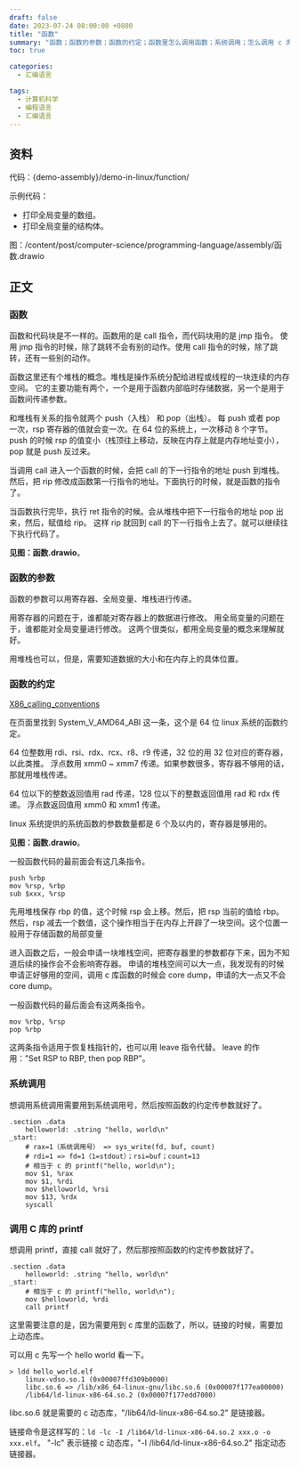 ```yaml
---
draft: false
date: 2023-07-24 08:00:00 +0800
title: "函数"
summary: "函数；函数的参数；函数的约定；函数里怎么调用函数；系统调用；怎么调用 c 库函数；怎么传递和返回数组参数；怎么传递和返回结构体参数；"
toc: true

categories:
  - 汇编语言

tags:
  - 计算机科学
  - 编程语言
  - 汇编语言
---
```


## 资料

代码：{demo-assembly}/demo-in-linux/function/

示例代码：
- 打印全局变量的数组。
- 打印全局变量的结构体。

图：/content/post/computer-science/programming-language/assembly/函数.drawio

## 正文

### 函数

函数和代码块是不一样的。函数用的是 call 指令，而代码块用的是 jmp 指令。
使用 jmp 指令的时候，除了跳转不会有别的动作。使用 call 指令的时候，除了跳转，还有一些别的动作。

函数这里还有个堆栈的概念。堆栈是操作系统分配给进程或线程的一块连续的内存空间。
它的主要功能有两个，一个是用于函数内部临时存储数据，另一个是用于函数间传递参数。

和堆栈有关系的指令就两个 push（入栈） 和 pop（出栈）。
每 push 或者 pop 一次，rsp 寄存器的值就会变一次。在 64 位的系统上，一次移动 8 个字节。
push 的时候 rsp 的值变小（栈顶往上移动，反映在内存上就是内存地址变小），pop 就是 push 反过来。

当调用 call 进入一个函数的时候，会把 call 的下一行指令的地址 push 到堆栈。
然后，把 rip 修改成函数第一行指令的地址。下面执行的时候，就是函数的指令了。

当函数执行完毕，执行 ret 指令的时候。会从堆栈中把下一行指令的地址 pop 出来，然后，赋值给 rip。
这样 rip 就回到 call 的下一行指令上去了。就可以继续往下执行代码了。

**见图：函数.drawio**。

### 函数的参数

函数的参数可以用寄存器、全局变量、堆栈进行传递。

用寄存器的问题在于，谁都能对寄存器上的数据进行修改。
用全局变量的问题在于，谁都能对全局变量进行修改。
这两个很类似，都用全局变量的概念来理解就好。

用堆栈也可以，但是，需要知道数据的大小和在内存上的具体位置。

### 函数的约定

[X86_calling_conventions](https://en.wikipedia.org/wiki/X86_calling_conventions)

在页面里找到 System_V_AMD64_ABI 这一条，这个是 64 位 linux 系统的函数约定。

64 位整数用 rdi、rsi、rdx、rcx、r8、r9 传递，32 位的用 32 位对应的寄存器，以此类推。
浮点数用 xmm0 ~ xmm7 传递。如果参数很多，寄存器不够用的话，那就用堆栈传递。

64 位以下的整数返回值用 rad 传递，128 位以下的整数返回值用 rad 和 rdx 传递。
浮点数返回值用 xmm0 和 xmm1 传递。

linux 系统提供的系统函数的参数数量都是 6 个及以内的，寄存器是够用的。

**见图：函数.drawio**。

一般函数代码的最前面会有这几条指令。

```
push %rbp
mov %rsp, %rbp
sub $xxx, %rsp
```

先用堆栈保存 rbp 的值，这个时候 rsp 会上移。然后，把 rsp 当前的值给 rbp。
然后，rsp 减去一个数值，这个操作相当于在内存上开辟了一块空间。这个位置一般用于存储函数的局部变量

进入函数之后，一般会申请一块堆栈空间，把寄存器里的参数都存下来，因为不知道后续的操作会不会影响寄存器。
申请的堆栈空间可以大一点，我发现有的时候申请正好够用的空间，调用 c 库函数的时候会 core dump，申请的大一点又不会 core dump。

一般函数代码的最后面会有这两条指令。

```
mov %rbp, %rsp
pop %rbp
```

这两条指令适用于恢复栈指针的，也可以用 leave 指令代替。
leave 的作用："Set RSP to RBP, then pop RBP"。

### 系统调用

想调用系统调用需要用到系统调用号，然后按照函数的约定传参数就好了。

```
.section .data
    helloworld: .string "hello, world\n"
_start:
    # rax=1（系统调用号） => sys_write(fd, buf, count)
    # rdi=1 => fd=1（1=stdout）；rsi=buf；count=13
    # 相当于 c 的 printf("hello, world\n");
    mov $1, %rax
    mov $1, %rdi
    mov $helloworld, %rsi
    mov $13, %rdx
    syscall
```

### 调用 C 库的 printf

想调用 printf，直接 call 就好了，然后那按照函数的约定传参数就好了。

```
.section .data
    helloworld: .string "hello, world\n"
_start:
    # 相当于 c 的 printf("hello, world\n");
    mov $helloworld, %rdi
    call printf
```

这里需要注意的是，因为需要用到 c 库里的函数了，所以，链接的时候，需要加上动态库。

可以用 c 先写一个 hello world 看一下。

```
> ldd hello_world.elf
	linux-vdso.so.1 (0x00007ffd309b0000)
	libc.so.6 => /lib/x86_64-linux-gnu/libc.so.6 (0x00007f177ea00000)
	/lib64/ld-linux-x86-64.so.2 (0x00007f177edd7000)
```

libc.so.6 就是需要的 c 动态库，"/lib64/ld-linux-x86-64.so.2" 是链接器。

链接命令是这样写的：`ld -lc -I /lib64/ld-linux-x86-64.so.2 xxx.o -o xxx.elf`。
"-lc" 表示链接 c 动态库，"-I /lib64/ld-linux-x86-64.so.2" 指定动态链接器。
